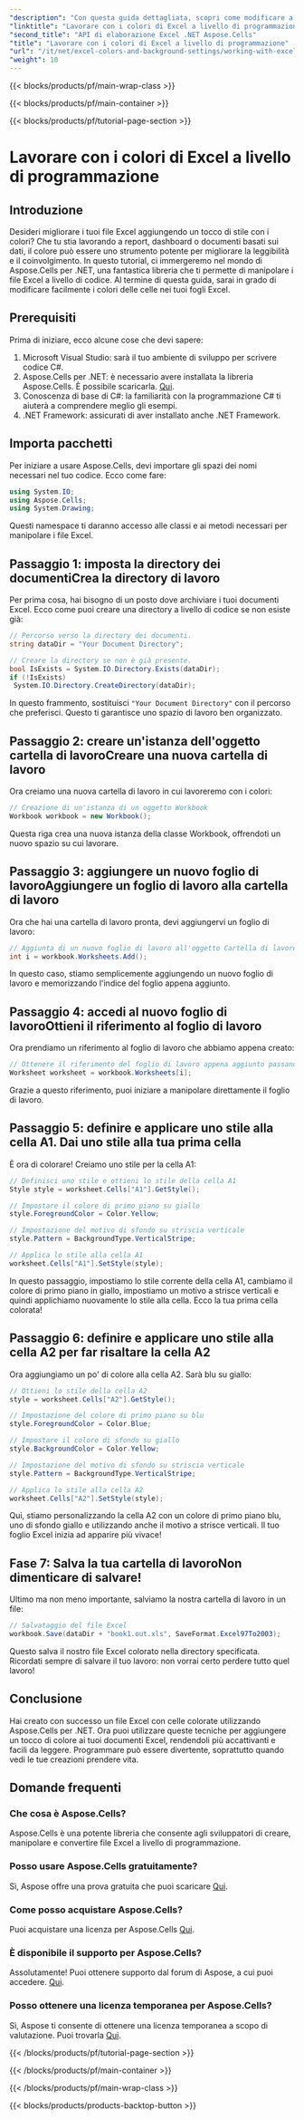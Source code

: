 ```yaml
---
"description": "Con questa guida dettagliata, scopri come modificare a livello di programmazione i colori delle celle di Excel utilizzando Aspose.Cells per .NET e migliora la presentazione dei tuoi dati."
"linktitle": "Lavorare con i colori di Excel a livello di programmazione"
"second_title": "API di elaborazione Excel .NET Aspose.Cells"
"title": "Lavorare con i colori di Excel a livello di programmazione"
"url": "/it/net/excel-colors-and-background-settings/working-with-excel-colors/"
"weight": 10
---
```


{{< blocks/products/pf/main-wrap-class >}}

{{< blocks/products/pf/main-container >}}

{{< blocks/products/pf/tutorial-page-section >}}

# Lavorare con i colori di Excel a livello di programmazione

## Introduzione
Desideri migliorare i tuoi file Excel aggiungendo un tocco di stile con i colori? Che tu stia lavorando a report, dashboard o documenti basati sui dati, il colore può essere uno strumento potente per migliorare la leggibilità e il coinvolgimento. In questo tutorial, ci immergeremo nel mondo di Aspose.Cells per .NET, una fantastica libreria che ti permette di manipolare i file Excel a livello di codice. Al termine di questa guida, sarai in grado di modificare facilmente i colori delle celle nei tuoi fogli Excel.

## Prerequisiti
Prima di iniziare, ecco alcune cose che devi sapere:

1. Microsoft Visual Studio: sarà il tuo ambiente di sviluppo per scrivere codice C#.
2. Aspose.Cells per .NET: è necessario avere installata la libreria Aspose.Cells. È possibile scaricarla. [Qui](https://releases.aspose.com/cells/net/).
3. Conoscenza di base di C#: la familiarità con la programmazione C# ti aiuterà a comprendere meglio gli esempi.
4. .NET Framework: assicurati di aver installato anche .NET Framework.

## Importa pacchetti
Per iniziare a usare Aspose.Cells, devi importare gli spazi dei nomi necessari nel tuo codice. Ecco come fare:

```csharp
using System.IO;
using Aspose.Cells;
using System.Drawing;
```

Questi namespace ti daranno accesso alle classi e ai metodi necessari per manipolare i file Excel.

## Passaggio 1: imposta la directory dei documentiCrea la directory di lavoro

Per prima cosa, hai bisogno di un posto dove archiviare i tuoi documenti Excel. Ecco come puoi creare una directory a livello di codice se non esiste già:

```csharp
// Percorso verso la directory dei documenti.
string dataDir = "Your Document Directory";

// Creare la directory se non è già presente.
bool IsExists = System.IO.Directory.Exists(dataDir);
if (!IsExists)
 System.IO.Directory.CreateDirectory(dataDir);
```

In questo frammento, sostituisci `"Your Document Directory"` con il percorso che preferisci. Questo ti garantisce uno spazio di lavoro ben organizzato.

## Passaggio 2: creare un'istanza dell'oggetto cartella di lavoroCreare una nuova cartella di lavoro

Ora creiamo una nuova cartella di lavoro in cui lavoreremo con i colori:

```csharp
// Creazione di un'istanza di un oggetto Workbook 
Workbook workbook = new Workbook();
```

Questa riga crea una nuova istanza della classe Workbook, offrendoti un nuovo spazio su cui lavorare.

## Passaggio 3: aggiungere un nuovo foglio di lavoroAggiungere un foglio di lavoro alla cartella di lavoro

Ora che hai una cartella di lavoro pronta, devi aggiungervi un foglio di lavoro:

```csharp
// Aggiunta di un nuovo foglio di lavoro all'oggetto Cartella di lavoro
int i = workbook.Worksheets.Add();
```

In questo caso, stiamo semplicemente aggiungendo un nuovo foglio di lavoro e memorizzando l'indice del foglio appena aggiunto.

## Passaggio 4: accedi al nuovo foglio di lavoroOttieni il riferimento al foglio di lavoro

Ora prendiamo un riferimento al foglio di lavoro che abbiamo appena creato:

```csharp
// Ottenere il riferimento del foglio di lavoro appena aggiunto passandone l'indice del foglio
Worksheet worksheet = workbook.Worksheets[i];
```

Grazie a questo riferimento, puoi iniziare a manipolare direttamente il foglio di lavoro.

## Passaggio 5: definire e applicare uno stile alla cella A1. Dai uno stile alla tua prima cella

È ora di colorare! Creiamo uno stile per la cella A1:

```csharp
// Definisci uno stile e ottieni lo stile della cella A1
Style style = worksheet.Cells["A1"].GetStyle();

// Impostare il colore di primo piano su giallo
style.ForegroundColor = Color.Yellow;

// Impostazione del motivo di sfondo su striscia verticale
style.Pattern = BackgroundType.VerticalStripe;

// Applica lo stile alla cella A1
worksheet.Cells["A1"].SetStyle(style);
```

In questo passaggio, impostiamo lo stile corrente della cella A1, cambiamo il colore di primo piano in giallo, impostiamo un motivo a strisce verticali e quindi applichiamo nuovamente lo stile alla cella. Ecco la tua prima cella colorata!

## Passaggio 6: definire e applicare uno stile alla cella A2 per far risaltare la cella A2

Ora aggiungiamo un po' di colore alla cella A2. Sarà blu su giallo:

```csharp
// Ottieni lo stile della cella A2
style = worksheet.Cells["A2"].GetStyle();

// Impostazione del colore di primo piano su blu
style.ForegroundColor = Color.Blue;

// Impostare il colore di sfondo su giallo
style.BackgroundColor = Color.Yellow;

// Impostazione del motivo di sfondo su striscia verticale
style.Pattern = BackgroundType.VerticalStripe;

// Applica lo stile alla cella A2
worksheet.Cells["A2"].SetStyle(style);
```

Qui, stiamo personalizzando la cella A2 con un colore di primo piano blu, uno di sfondo giallo e utilizzando anche il motivo a strisce verticali. Il tuo foglio Excel inizia ad apparire più vivace!

## Fase 7: Salva la tua cartella di lavoroNon dimenticare di salvare!

Ultimo ma non meno importante, salviamo la nostra cartella di lavoro in un file:

```csharp
// Salvataggio del file Excel
workbook.Save(dataDir + "book1.out.xls", SaveFormat.Excel97To2003);
```

Questo salva il nostro file Excel colorato nella directory specificata. Ricordati sempre di salvare il tuo lavoro: non vorrai certo perdere tutto quel lavoro!

## Conclusione
Hai creato con successo un file Excel con celle colorate utilizzando Aspose.Cells per .NET. Ora puoi utilizzare queste tecniche per aggiungere un tocco di colore ai tuoi documenti Excel, rendendoli più accattivanti e facili da leggere. Programmare può essere divertente, soprattutto quando vedi le tue creazioni prendere vita.
## Domande frequenti

### Che cosa è Aspose.Cells?
Aspose.Cells è una potente libreria che consente agli sviluppatori di creare, manipolare e convertire file Excel a livello di programmazione.

### Posso usare Aspose.Cells gratuitamente?
Sì, Aspose offre una prova gratuita che puoi scaricare [Qui](https://releases.aspose.com/).

### Come posso acquistare Aspose.Cells?
Puoi acquistare una licenza per Aspose.Cells [Qui](https://purchase.aspose.com/buy).

### È disponibile il supporto per Aspose.Cells?
Assolutamente! Puoi ottenere supporto dal forum di Aspose, a cui puoi accedere. [Qui](https://forum.aspose.com/c/cells/9).

### Posso ottenere una licenza temporanea per Aspose.Cells?
Sì, Aspose ti consente di ottenere una licenza temporanea a scopo di valutazione. Puoi trovarla [Qui](https://purchase.aspose.com/temporary-license/).

{{< /blocks/products/pf/tutorial-page-section >}}

{{< /blocks/products/pf/main-container >}}

{{< /blocks/products/pf/main-wrap-class >}}

{{< blocks/products/products-backtop-button >}}